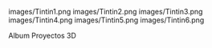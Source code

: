 images/Tintin1.png
images/Tintin2.png
images/Tintin3.png
images/Tintin4.png
images/Tintin5.png
images/Tintin6.png

Album Proyectos 3D